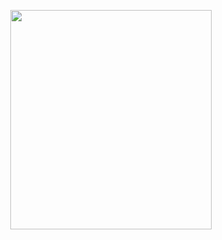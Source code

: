 <p align="center">
<img src="https://mhabibr02.github.io/Page-Web-Development/assets/img/portfolio/webdev-19.png" width="80%" height="30%">
</p>

